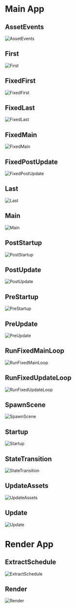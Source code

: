 # Main App

## AssetEvents

<picture>
<source media="(prefers-color-scheme: dark)" srcset="https://raw.githubusercontent.com/jakobhellermann/bevy_mod_debugdump/main/docs/schedule/dark/schedule_AssetEvents.dot.svg">
<img alt="AssetEvents" src="https://raw.githubusercontent.com/jakobhellermann/bevy_mod_debugdump/main/docs/schedule/light/schedule_AssetEvents.dot.svg">
</picture>

## First

<picture>
<source media="(prefers-color-scheme: dark)" srcset="https://raw.githubusercontent.com/jakobhellermann/bevy_mod_debugdump/main/docs/schedule/dark/schedule_First.dot.svg">
<img alt="First" src="https://raw.githubusercontent.com/jakobhellermann/bevy_mod_debugdump/main/docs/schedule/light/schedule_First.dot.svg">
</picture>

## FixedFirst

<picture>
<source media="(prefers-color-scheme: dark)" srcset="https://raw.githubusercontent.com/jakobhellermann/bevy_mod_debugdump/main/docs/schedule/dark/schedule_FixedFirst.dot.svg">
<img alt="FixedFirst" src="https://raw.githubusercontent.com/jakobhellermann/bevy_mod_debugdump/main/docs/schedule/light/schedule_FixedFirst.dot.svg">
</picture>

## FixedLast

<picture>
<source media="(prefers-color-scheme: dark)" srcset="https://raw.githubusercontent.com/jakobhellermann/bevy_mod_debugdump/main/docs/schedule/dark/schedule_FixedLast.dot.svg">
<img alt="FixedLast" src="https://raw.githubusercontent.com/jakobhellermann/bevy_mod_debugdump/main/docs/schedule/light/schedule_FixedLast.dot.svg">
</picture>

## FixedMain

<picture>
<source media="(prefers-color-scheme: dark)" srcset="https://raw.githubusercontent.com/jakobhellermann/bevy_mod_debugdump/main/docs/schedule/dark/schedule_FixedMain.dot.svg">
<img alt="FixedMain" src="https://raw.githubusercontent.com/jakobhellermann/bevy_mod_debugdump/main/docs/schedule/light/schedule_FixedMain.dot.svg">
</picture>

## FixedPostUpdate

<picture>
<source media="(prefers-color-scheme: dark)" srcset="https://raw.githubusercontent.com/jakobhellermann/bevy_mod_debugdump/main/docs/schedule/dark/schedule_FixedPostUpdate.dot.svg">
<img alt="FixedPostUpdate" src="https://raw.githubusercontent.com/jakobhellermann/bevy_mod_debugdump/main/docs/schedule/light/schedule_FixedPostUpdate.dot.svg">
</picture>

## Last

<picture>
<source media="(prefers-color-scheme: dark)" srcset="https://raw.githubusercontent.com/jakobhellermann/bevy_mod_debugdump/main/docs/schedule/dark/schedule_Last.dot.svg">
<img alt="Last" src="https://raw.githubusercontent.com/jakobhellermann/bevy_mod_debugdump/main/docs/schedule/light/schedule_Last.dot.svg">
</picture>

## Main

<picture>
<source media="(prefers-color-scheme: dark)" srcset="https://raw.githubusercontent.com/jakobhellermann/bevy_mod_debugdump/main/docs/schedule/dark/schedule_Main.dot.svg">
<img alt="Main" src="https://raw.githubusercontent.com/jakobhellermann/bevy_mod_debugdump/main/docs/schedule/light/schedule_Main.dot.svg">
</picture>

## PostStartup

<picture>
<source media="(prefers-color-scheme: dark)" srcset="https://raw.githubusercontent.com/jakobhellermann/bevy_mod_debugdump/main/docs/schedule/dark/schedule_PostStartup.dot.svg">
<img alt="PostStartup" src="https://raw.githubusercontent.com/jakobhellermann/bevy_mod_debugdump/main/docs/schedule/light/schedule_PostStartup.dot.svg">
</picture>

## PostUpdate

<picture>
<source media="(prefers-color-scheme: dark)" srcset="https://raw.githubusercontent.com/jakobhellermann/bevy_mod_debugdump/main/docs/schedule/dark/schedule_PostUpdate.dot.svg">
<img alt="PostUpdate" src="https://raw.githubusercontent.com/jakobhellermann/bevy_mod_debugdump/main/docs/schedule/light/schedule_PostUpdate.dot.svg">
</picture>

## PreStartup

<picture>
<source media="(prefers-color-scheme: dark)" srcset="https://raw.githubusercontent.com/jakobhellermann/bevy_mod_debugdump/main/docs/schedule/dark/schedule_PreStartup.dot.svg">
<img alt="PreStartup" src="https://raw.githubusercontent.com/jakobhellermann/bevy_mod_debugdump/main/docs/schedule/light/schedule_PreStartup.dot.svg">
</picture>

## PreUpdate

<picture>
<source media="(prefers-color-scheme: dark)" srcset="https://raw.githubusercontent.com/jakobhellermann/bevy_mod_debugdump/main/docs/schedule/dark/schedule_PreUpdate.dot.svg">
<img alt="PreUpdate" src="https://raw.githubusercontent.com/jakobhellermann/bevy_mod_debugdump/main/docs/schedule/light/schedule_PreUpdate.dot.svg">
</picture>

## RunFixedMainLoop

<picture>
<source media="(prefers-color-scheme: dark)" srcset="https://raw.githubusercontent.com/jakobhellermann/bevy_mod_debugdump/main/docs/schedule/dark/schedule_RunFixedMainLoop.dot.svg">
<img alt="RunFixedMainLoop" src="https://raw.githubusercontent.com/jakobhellermann/bevy_mod_debugdump/main/docs/schedule/light/schedule_RunFixedMainLoop.dot.svg">
</picture>

## RunFixedUpdateLoop

<picture>
<source media="(prefers-color-scheme: dark)" srcset="https://raw.githubusercontent.com/jakobhellermann/bevy_mod_debugdump/main/docs/schedule/dark/schedule_RunFixedUpdateLoop.dot.svg">
<img alt="RunFixedUpdateLoop" src="https://raw.githubusercontent.com/jakobhellermann/bevy_mod_debugdump/main/docs/schedule/light/schedule_RunFixedUpdateLoop.dot.svg">
</picture>

## SpawnScene

<picture>
<source media="(prefers-color-scheme: dark)" srcset="https://raw.githubusercontent.com/jakobhellermann/bevy_mod_debugdump/main/docs/schedule/dark/schedule_SpawnScene.dot.svg">
<img alt="SpawnScene" src="https://raw.githubusercontent.com/jakobhellermann/bevy_mod_debugdump/main/docs/schedule/light/schedule_SpawnScene.dot.svg">
</picture>

## Startup

<picture>
<source media="(prefers-color-scheme: dark)" srcset="https://raw.githubusercontent.com/jakobhellermann/bevy_mod_debugdump/main/docs/schedule/dark/schedule_Startup.dot.svg">
<img alt="Startup" src="https://raw.githubusercontent.com/jakobhellermann/bevy_mod_debugdump/main/docs/schedule/light/schedule_Startup.dot.svg">
</picture>

## StateTransition

<picture>
<source media="(prefers-color-scheme: dark)" srcset="https://raw.githubusercontent.com/jakobhellermann/bevy_mod_debugdump/main/docs/schedule/dark/schedule_StateTransition.dot.svg">
<img alt="StateTransition" src="https://raw.githubusercontent.com/jakobhellermann/bevy_mod_debugdump/main/docs/schedule/light/schedule_StateTransition.dot.svg">
</picture>

## UpdateAssets

<picture>
<source media="(prefers-color-scheme: dark)" srcset="https://raw.githubusercontent.com/jakobhellermann/bevy_mod_debugdump/main/docs/schedule/dark/schedule_UpdateAssets.dot.svg">
<img alt="UpdateAssets" src="https://raw.githubusercontent.com/jakobhellermann/bevy_mod_debugdump/main/docs/schedule/light/schedule_UpdateAssets.dot.svg">
</picture>

## Update

<picture>
<source media="(prefers-color-scheme: dark)" srcset="https://raw.githubusercontent.com/jakobhellermann/bevy_mod_debugdump/main/docs/schedule/dark/schedule_Update.dot.svg">
<img alt="Update" src="https://raw.githubusercontent.com/jakobhellermann/bevy_mod_debugdump/main/docs/schedule/light/schedule_Update.dot.svg">
</picture>

# Render App

## ExtractSchedule

<picture>
<source media="(prefers-color-scheme: dark)" srcset="https://raw.githubusercontent.com/jakobhellermann/bevy_mod_debugdump/main/docs/schedule/dark/render_schedule_ExtractSchedule.dot.svg">
<img alt="ExtractSchedule" src="https://raw.githubusercontent.com/jakobhellermann/bevy_mod_debugdump/main/docs/schedule/light/render_schedule_ExtractSchedule.dot.svg">
</picture>

## Render

<picture>
<source media="(prefers-color-scheme: dark)" srcset="https://raw.githubusercontent.com/jakobhellermann/bevy_mod_debugdump/main/docs/schedule/dark/render_schedule_Render.dot.svg">
<img alt="Render" src="https://raw.githubusercontent.com/jakobhellermann/bevy_mod_debugdump/main/docs/schedule/light/render_schedule_Render.dot.svg">
</picture>

